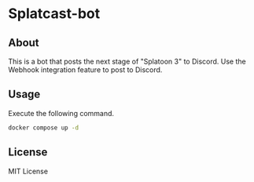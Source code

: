 # Splatcast-bot

## About
This is a bot that posts the next stage of "Splatoon 3" to Discord. Use the Webhook integration feature to post to Discord.

## Usage
Execute the following command.
```bash
docker compose up -d
```

## License
MIT License